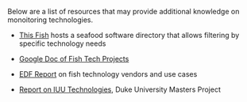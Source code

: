 
Below are a list of resources that may provide additional knowledge on monoitoring technologies. 

- [This Fish](https://this.fish/software-directory/) hosts a seafood software directory that allows filtering by specific technology needs

- [Google Doc of Fish Tech Projects](https://docs.google.com/spreadsheets/d/1G4XX7WB5dt4D5SFQmecEKVk2xSDRxWVpPOgTDHZf9-M/edit#gid=1301656323)

- [EDF Report](https://www.edf.org/sites/default/files/oceans/Technologies_for_Improving_Fisheries_Monitoring.pdf) on fish technology vendors and use cases 

- [Report on IUU Technologies](https://dukespace.lib.duke.edu/server/api/core/bitstreams/9ddca6fc-ea26-46e7-a999-95a324f81986/content), Duke University Masters Project 




